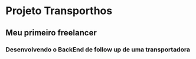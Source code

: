 # Projeto Transporthos
## Meu primeiro freelancer
### Desenvolvendo o BackEnd de follow up de uma transportadora

